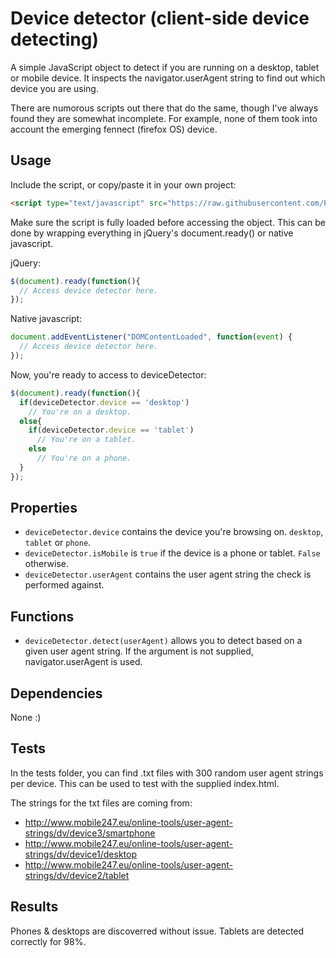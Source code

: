 Device detector (client-side device detecting)
================

A simple JavaScript object to detect if you are running on a desktop, tablet or mobile device.
It inspects the navigator.userAgent string to find out which device you are using.

There are numorous scripts out there that do the same, though I've always found
they are somewhat incomplete. For example, none of them took into account the emerging fennect (firefox OS)
device.


## Usage

Include the script, or copy/paste it in your own project:

```html
<script type="text/javascript" src="https://raw.githubusercontent.com/PoeHaH/devicedetector/master/devicedetector-min.js"/>
```
Make sure the script is fully loaded before accessing the object. This can be done by wrapping everything in jQuery's document.ready() or native javascript.

jQuery:
```js
$(document).ready(function(){
  // Access device detector here.
});
```
Native javascript:
```js
document.addEventListener("DOMContentLoaded", function(event) { 
  // Access device detector here.
});
```

Now, you're ready to access to deviceDetector:

```js
$(document).ready(function(){
  if(deviceDetector.device == 'desktop')
    // You're on a desktop.
  else{
    if(deviceDetector.device == 'tablet')
      // You're on a tablet.
    else
      // You're on a phone.
  }
});
```


## Properties

+ `deviceDetector.device` contains the device you're browsing on. `desktop`, `tablet` or `phone`.
+ `deviceDetector.isMobile` is `true` if the device is a phone or tablet. `False` otherwise.
+ `deviceDetector.userAgent` contains the user agent string the check is performed against.

## Functions

+ `deviceDetector.detect(userAgent)` allows you to detect based on a given user agent string. If the argument is not supplied, navigator.userAgent is used.

## Dependencies

None :)

## Tests

In the tests folder, you can find .txt files with 300 random user agent strings per device.
This can be used to test with the supplied index.html.

The strings for the txt files are coming from:
+ http://www.mobile247.eu/online-tools/user-agent-strings/dv/device3/smartphone
+ http://www.mobile247.eu/online-tools/user-agent-strings/dv/device1/desktop
+ http://www.mobile247.eu/online-tools/user-agent-strings/dv/device2/tablet

## Results

Phones & desktops are discoverred without issue. Tablets are detected correctly for 98%.
